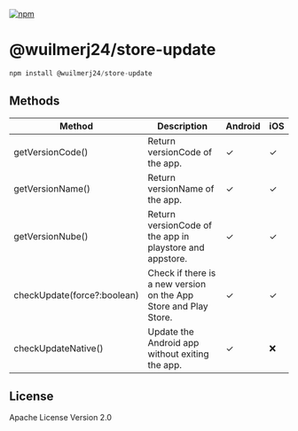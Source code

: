 <a href="https://www.npmjs.com/package/@wuilmerj24/store-update">
    <img src="https://img.shields.io/npm/dt/@wuilmerj24/store-update.svg?label=npm%20downloads" alt="npm">
</a>

# @wuilmerj24/store-update

```javascript
npm install @wuilmerj24/store-update
```

## Methods

| Method | Description | Android | iOS |
| ------ | ----------- | ------- | --- |
| getVersionCode() | Return versionCode of the app. | ✓ | ✓ |
| getVersionName() | Return versionName of the app. | ✓ | ✓ |
| getVersionNube() | Return versionCode of the app in playstore and appstore. | ✓ | ✓ |
| checkUpdate(force?:boolean) | Check if there is a new version on the App Store and Play Store. | ✓ | ✓ |
| checkUpdateNative() | Update the Android app without exiting the app. | ✓ | ❌ |

## License

Apache License Version 2.0
